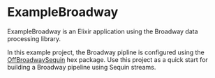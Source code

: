 # ExampleBroadway

ExampleBroadway is an Elixir application using the Broadway data processing library.

In this example project, the Broadway pipline is configured using the [OffBroadwaySequin](https://github.com/sequinstream/off_broadway_sequin) hex package. Use this project as a quick start for building a Broadway pipeline using Sequin streams.
